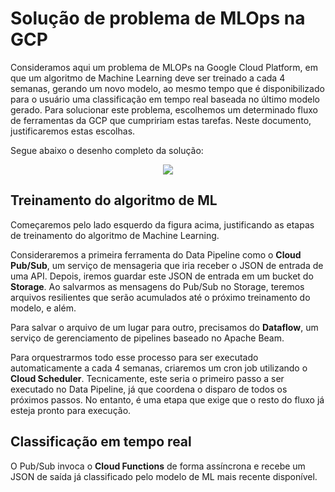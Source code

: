 # Solução de problema de MLOps na GCP

Consideramos aqui um problema de MLOPs na Google Cloud Platform, em que um algoritmo de Machine Learning deve ser treinado a cada 4 semanas, gerando um novo modelo, ao mesmo tempo que é disponibilizado para o usuário uma classificação em tempo real baseada no último modelo gerado. Para solucionar este problema, escolhemos um determinado fluxo de ferramentas da GCP que cumpririam estas tarefas. Neste documento, justificaremos estas escolhas.

Segue abaixo o desenho completo da solução:

<p align="center">
  <img src="https://user-images.githubusercontent.com/68903879/139598908-fe0bba9c-7d6a-4824-8a8e-60596d8ae364.png">
</p>

## Treinamento do algoritmo de ML

Começaremos pelo lado esquerdo da figura acima, justificando as etapas de treinamento do algoritmo de Machine Learning.

Consideraremos a primeira ferramenta do Data Pipeline como o **Cloud Pub/Sub**, um serviço de mensageria que iria receber o JSON de entrada de uma API. Depois, iremos guardar este JSON de entrada em um bucket do **Storage**. Ao salvarmos as mensagens do Pub/Sub no Storage, teremos arquivos resilientes que serão acumulados até o próximo treinamento do modelo, e além. 

Para salvar o arquivo de um lugar para outro, precisamos do **Dataflow**, um serviço de gerenciamento de pipelines baseado no Apache Beam. 

Para orquestrarmos todo esse processo para ser executado automaticamente a cada 4 semanas, criaremos um cron job utilizando o **Cloud Scheduler**. Tecnicamente, este seria o primeiro passo a ser executado no Data Pipeline, já que coordena o disparo de todos os próximos passos. No entanto, é uma etapa que exige que o resto do fluxo já esteja pronto para execução.

## Classificação em tempo real

O Pub/Sub invoca o **Cloud Functions** de forma assíncrona e recebe um JSON de saída já classificado pelo modelo de ML mais recente disponível.